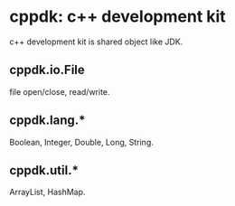 # cppdk: c++ development kit

c++ development kit is shared object like JDK.

## cppdk.io.File
file open/close, read/write.

## cppdk.lang.*
Boolean, Integer, Double, Long, String.

## cppdk.util.*
ArrayList, HashMap.
